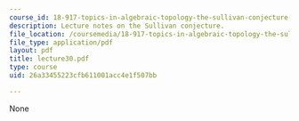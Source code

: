 ```yaml
---
course_id: 18-917-topics-in-algebraic-topology-the-sullivan-conjecture-fall-2007
description: Lecture notes on the Sullivan conjecture.
file_location: /coursemedia/18-917-topics-in-algebraic-topology-the-sullivan-conjecture-fall-2007/26a33455223cfb611001acc4e1f507bb_lecture30.pdf
file_type: application/pdf
layout: pdf
title: lecture30.pdf
type: course
uid: 26a33455223cfb611001acc4e1f507bb

---
```

None